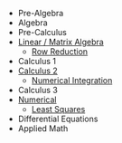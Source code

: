 - Pre-Algebra
- Algebra
- Pre-Calculus
- [Linear / Matrix Algebra](https://github.com/Kinvert/CUDA-Stuff/tree/master/Math/Linear-Algebra)
  - [Row Reduction](https://github.com/Kinvert/CUDA-Stuff/tree/master/Math/Linear-Algebra/Row-Reduction)
- Calculus 1
- [Calculus 2](https://github.com/Kinvert/CUDA-Stuff/tree/master/Math/Calculus-2)
  - [Numerical Integration](https://github.com/Kinvert/CUDA-Stuff/tree/master/Calculus-2/Numerical-Integration)
- Calculus 3
- [Numerical](https://github.com/Kinvert/CUDA-Stuff/tree/master/Numerical)
  - [Least Squares](https://github.com/Kinvert/CUDA-Stuff/tree/master/Numerical/Least-Squares)
- Differential Equations
- Applied Math

